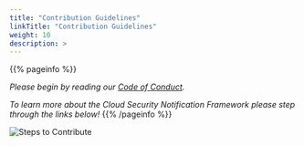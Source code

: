 ```yaml
---
title: "Contribution Guidelines"
linkTitle: "Contribution Guidelines"
weight: 10
description: >
---
```

{{% pageinfo %}}

*Please begin by reading our <a href="https://github.com/onug/CSNF-DOC/blob/master/content/en/docs/Contribution%20guidelines/Code_of_Conduct_v2.md">Code of Conduct</a>.*

*To learn more about the Cloud Security Notification Framework please step through the links below!*
{{% /pageinfo %}}

<img src="https://csnf.netlify.app/docs/images/contribute.png" alt="Steps to Contribute" class="img-responsive">





